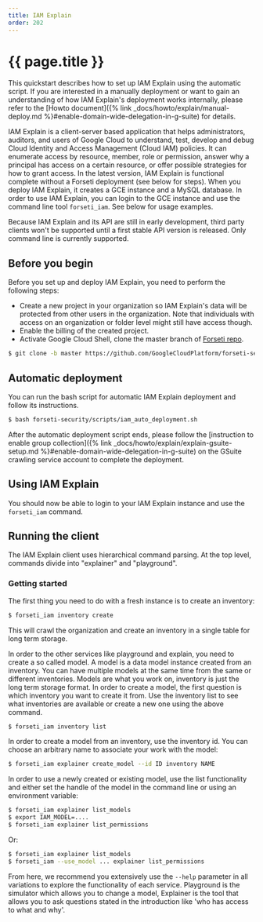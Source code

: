 ```yaml
---
title: IAM Explain
order: 202
---
```

# {{ page.title }}

This quickstart describes how to set up IAM Explain using the automatic script.
If you are interested in a manually deployment or want to gain an understanding of how IAM Explain's deployment works internally, please refer to the [Howto document]({% link _docs/howto/explain/manual-deploy.md %}#enable-domain-wide-delegation-in-g-suite) for details.

IAM Explain is a client-server based application that helps administrators,
auditors, and users of Google Cloud to understand, test, develop and debug Cloud
Identity and Access Management (Cloud IAM) policies. It can enumerate access by
resource, member, role or permission, answer why a principal has access on a
certain resource, or offer possible strategies for how to grant access.
In the latest version, IAM Explain is functional complete without a Forseti
deployment (see below for steps).
When you deploy IAM Explain, it creates a GCE instance and a MySQL database.
In order to use IAM Explain, you can login to the GCE instance and use the command line
tool `forseti_iam`. See below for usage examples.

Because IAM Explain and its API are still in early development, third party
clients won't be supported until a first stable API version is released. Only command
line is currently supported.

## Before you begin

Before you set up and deploy IAM Explain, you need to perform the following steps:

  - Create a new project in your organization so IAM Explain's data will be protected from other users in the organization. Note that individuals with access on an organization or folder level might still have access though.
  - Enable the billing of the created project.
  - Activate Google Cloud Shell, clone the master branch of [Forseti repo](https://github.com/GoogleCloudPlatform/forseti-security).

  ```bash
  $ git clone -b master https://github.com/GoogleCloudPlatform/forseti-security.git
  ```

## Automatic deployment

You can run the bash script for automatic IAM Explain deployment and follow its instructions.

  ```bash
  $ bash forseti-security/scripts/iam_auto_deployment.sh
  ```

After the automatic deployment script ends, please follow the [instruction to enable group collection]({% link _docs/howto/explain/explain-gsuite-setup.md %}#enable-domain-wide-delegation-in-g-suite) on the GSuite crawling service account to complete the deployment.

## Using IAM Explain

You should now be able to login to your IAM Explain instance and use the `forseti_iam` command. 

## Running the client

The IAM Explain client uses hierarchical command parsing. At the top level,
commands divide into "explainer" and "playground".

### Getting started

The first thing you need to do with a fresh instance is to create an inventory:

```bash
$ forseti_iam inventory create
```

This will crawl the organization and create an inventory in a single table for long term storage.

In order to the other services like playground and explain, you need to create a so called model. A model is a data model instance created from an inventory. You can have multiple models at the same time from the same or different inventories. Models are what you work on, inventory is just the long term storage format. In order to create a model, the first question is which inventory you want to create it from. Use the inventory list to see what inventories are available or create a new one using the above command.

```bash
$ forseti_iam inventory list
```

In order to create a model from an inventory, use the inventory id. You can choose an arbitrary name to associate your work with the model:
```bash
$ forseti_iam explainer create_model --id ID inventory NAME
```

In order to use a newly created or existing model, use the list functionality and either set the handle of the model in the command line or using an environment variable:

```bash
$ forseti_iam explainer list_models
$ export IAM_MODEL=....
$ forseti_iam explainer list_permissions
```

Or:

```bash
$ forseti_iam explainer list_models
$ forseti_iam --use_model ... explainer list_permissions
```

From here, we recommend you extensively use the `--help` parameter in all variations to explore the functionality of each service. Playground is the simulator which allows you to change a model, Explainer is the tool that allows you to ask questions stated in the introduction like 'who has access to what and why'.

